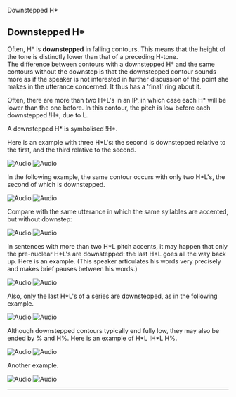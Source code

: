 Downstepped H\* <!-- function FrameUpdate(URL1, URL2) { parent.audio.location.href = URL1; parent.display.location.href = URL2; } // -->

Downstepped H\*
---------------

Often, H\* is **downstepped** in falling contours. This means that the height of the tone is distinctly lower than that of a preceding H-tone.  
The difference between contours with a downstepped H\* and the same contours without the downstep is that the downstepped contour sounds more as if the speaker is not interested in further discussion of the point she makes in the utterance concerned. It thus has a 'final' ring about it.

Often, there are more than two H\*L's in an IP, in which case each H\* will be lower than the one before. In this contour, the pitch is low before each downstepped !H\*, due to L.

A downstepped H\* is symbolised !H\*.

Here is an example with three H\*L's: the second is downstepped relative to the first, and the third relative to the second.

![Audio](audio.gif) ![Audio](./audio/gif/298.gif)

In the following example, the same contour occurs with only two H\*L's, the second of which is downstepped.

![Audio](audio.gif) ![Audio](./audio/gif/275.gif)

Compare with the same utterance in which the same syllables are accented, but without downstep:

![Audio](audio.gif) ![Audio](./audio/gif/151.gif)

In sentences with more than two H\*L pitch accents, it may happen that only the pre-nuclear H\*L's are downstepped: the last H\*L goes all the way back up. Here is an example. (This speaker articulates his words very precisely and makes brief pauses between his words.)

![Audio](audio.gif) ![Audio](./audio/gif/287p.gif)

Also, only the last H\*L's of a series are downstepped, as in the following example.

![Audio](audio.gif) ![Audio](./audio/gif/c16_e.gif)

Although downstepped contours typically end fully low, they may also be ended by % and H%. Here is an example of H\*L !H\*L H%.

![Audio](audio.gif) ![Audio](./audio/gif/323.gif)

Another example.

![Audio](audio.gif) ![Audio](./audio/gif/c16_f.gif)

* * *

